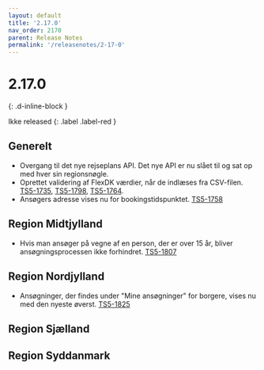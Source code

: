 ```yaml
---
layout: default
title: '2.17.0'
nav_order: 2170
parent: Release Notes
permalink: '/releasenotes/2-17-0'
---
```


# 2.17.0
{: .d-inline-block }

Ikke released
{: .label .label-red }

## Generelt
  - Overgang til det nye rejseplans API. Det nye API er nu slået til og sat op med hver sin regionsnøgle. 
  - Oprettet validering af FlexDK værdier, når de indlæses fra CSV-filen. [TS5-1735](https://sd.trifork.com/browse/TS5-1735), [TS5-1798](https://sd.trifork.com/browse/TS5-1798), [TS5-1764](https://sd.trifork.com/browse/TS5-1764).
  - Ansøgers adresse vises nu for bookingstidspunktet. [TS5-1758](https://sd.trifork.com/browse/TS5-1758)  

## Region Midtjylland
  - Hvis man ansøger på vegne af en person, der er over 15 år, bliver ansøgningsprocessen ikke forhindret. [TS5-1807](https://sd.trifork.com/browse/TS5-1807)

## Region Nordjylland
- Ansøgninger, der findes under "Mine ansøgninger" for borgere, vises nu med den nyeste øverst. [TS5-1825](https://sd.trifork.com/browse/TS5-1825)

## Region Sjælland

## Region Syddanmark
